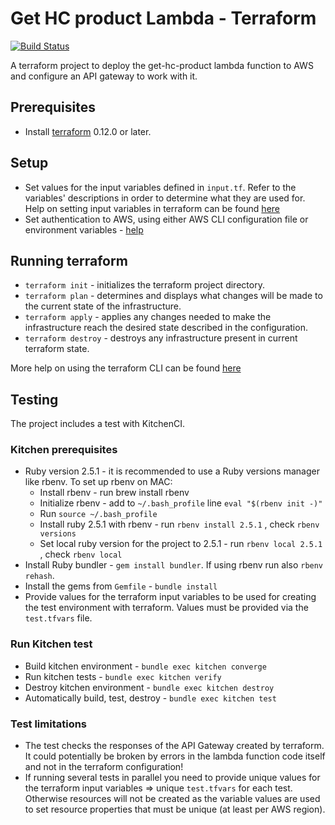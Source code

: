 # Get HC product Lambda - Terraform

[![Build Status](https://travis-ci.org/srdCodeSamples/aws-lambda-get-hcproduct.svg?branch=master)](https://travis-ci.org/srdCodeSamples/aws-lambda-get-hcproduct)

A terraform project to deploy the get-hc-product lambda function to AWS and configure an API gateway to work with it.

## Prerequisites

* Install [terraform](https://www.terraform.io/downloads.html) 0.12.0 or later.

## Setup

* Set values for the input variables defined in `input.tf`. Refer to the variables' descriptions in order to determine what they are used for. Help on setting input variables in terraform can be found [here](https://www.terraform.io/docs/configuration/variables.html#assigning-values-to-root-module-variables)
* Set authentication to AWS, using either AWS CLI configuration file or environment variables - [help](https://www.terraform.io/docs/providers/aws/index.html#environment-variables)

## Running terraform

* `terraform init` - initializes the terraform project directory.
* `terraform plan` - determines and displays what changes will be made to the current state of the infrastructure.
* `terraform apply` - applies any changes needed to make the infrastructure reach the desired state described in the configuration.
* `terraform destroy` - destroys any infrastructure present in current terraform state.

More help on using the terraform CLI can be found [here](https://www.terraform.io/docs/commands/index.html)

## Testing

The project includes a test with KitchenCI.

### Kitchen prerequisites

* Ruby version 2.5.1 - it is recommended to use a Ruby versions manager like rbenv. To set up rbenv on MAC:
  * Install rbenv - run brew install rbenv
  * Initialize rbenv - add to `~/.bash_profile` line `eval "$(rbenv init -)"`
  * Run `source ~/.bash_profile`
  * Install ruby 2.5.1 with rbenv - run `rbenv install 2.5.1` , check `rbenv versions`
  * Set local ruby version for the project to 2.5.1 - run `rbenv local 2.5.1` , check `rbenv local`
* Install Ruby bundler - `gem install bundler`. If using rbenv run also `rbenv rehash`.
* Install the gems from `Gemfile` - `bundle install`
* Provide values for the terraform input variables to be used for creating the test environment with terraform. Values must be provided via the `test.tfvars` file.

### Run Kitchen test

* Build kitchen environment - `bundle exec kitchen converge`
* Run kitchen tests - `bundle exec kitchen verify`
* Destroy kitchen environment - `bundle exec kitchen destroy`
* Automatically build, test, destroy - `bundle exec kitchen test`

### Test limitations

* The test checks the responses of the API Gateway created by terraform. It could potentially be broken by errors in the lambda function code itself and not in the terraform configuration!
* If running several tests in parallel you need to provide unique values for the terraform input variables => unique `test.tfvars` for each test. Otherwise resources will not be created as the variable values are used to set resource properties that must be unique (at least per AWS region).
